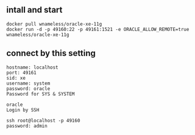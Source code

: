 ## intall and start
```
docker pull wnameless/oracle-xe-11g
docker run -d -p 49160:22 -p 49161:1521 -e ORACLE_ALLOW_REMOTE=true wnameless/oracle-xe-11g
```
## connect by this setting
```
hostname: localhost
port: 49161
sid: xe
username: system
password: oracle
Password for SYS & SYSTEM

oracle
Login by SSH

ssh root@localhost -p 49160
password: admin
```
